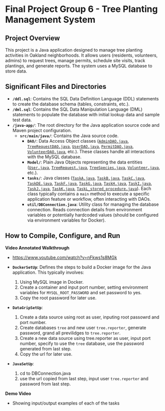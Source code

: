 # Final Project Group 6 - Tree Planting Management System

## Project Overview

This project is a Java application designed to manage tree planting activities in Oakland neighborhoods. It allows users (residents, volunteers, admins) to request trees, manage permits, schedule site visits, track plantings, and generate reports. The system uses a MySQL database to store data.

## Significant Files and Directories

*   **`/ddl.sql`**: Contains the SQL Data Definition Language (DDL) statements to create the database schema (tables, constraints, etc.).
*   **`/dml.sql`**: Contains the SQL Data Manipulation Language (DML) statements to populate the database with initial lookup data and sample test data.
*   **`/java-app/`**: The root directory for the Java application source code and Maven project configuration.
    *   **`src/main/java/`**: Contains the Java source code.
        *   **`DAO/`**: Data Access Object classes ([`AdminDAO.java`](/Users/mac/MySQL/project-project-6/java-app/src/main/java/DAO/AdminDAO.java), [`TreeRequestDAO.java`](/Users/mac/MySQL/project-project-6/java-app/src/main/java/DAO/TreeRequestDAO.java), [`UserDAO.java`](/Users/mac/MySQL/project-project-6/java-app/src/main/java/DAO/UserDAO.java), [`PermitDAO.java`](/Users/mac/MySQL/project-project-6/java-app/src/main/java/DAO/PermitDAO.java), [`VolunteerDAO.java`](/Users/mac/MySQL/project-project-6/java-app/src/main/java/DAO/VolunteerDAO.java), etc.). These classes handle all interactions with the MySQL database.
        *   **`Model/`**: Plain Java Objects representing the data entities ([`User.java`](/Users/mac/MySQL/project-project-6/java-app/src/main/java/Model/User.java), [`TreeRequest.java`](/Users/mac/MySQL/project-project-6/java-app/src/main/java/Model/TreeRequest.java), [`TreeSpecies.java`](/Users/mac/MySQL/project-project-6/java-app/src/main/java/Model/TreeSpecies.java), [`Volunteer.java`](/Users/mac/MySQL/project-project-6/java-app/src/main/java/Model/Volunteer.java), etc.).
        *   **`tasks/`**: Java classes ([`TaskA.java`](/Users/mac/MySQL/project-project-6/java-app/src/main/java/tasks/TaskA.java), [`TaskB.java`](/Users/mac/MySQL/project-project-6/java-app/src/main/java/tasks/TaskB.java), [`TaskC.java`](/Users/mac/MySQL/project-project-6/java-app/src/main/java/tasks/TaskC.java), [`TaskDE.java`](/Users/mac/MySQL/project-project-6/java-app/src/main/java/tasks/TaskDE.java), [`TaskF.java`](/Users/mac/MySQL/project-project-6/java-app/src/main/java/tasks/TaskF.java), [`TaskG.java`](/Users/mac/MySQL/project-project-6/java-app/src/main/java/tasks/TaskG.java), [`TaskH.java`](/Users/mac/MySQL/project-project-6/java-app/src/main/java/tasks/TaskH.java), [`TaskI.java`](/Users/mac/MySQL/project-project-6/java-app/src/main/java/tasks/TaskI.java), [`TaskJ.java`](/Users/mac/MySQL/project-project-6/java-app/src/main/java/tasks/TaskJ.java), [`TaskK.java`](/Users/mac/MySQL/project-project-6/java-app/src/main/java/tasks/TaskK.java), [`TaskL_stored_procedure.java`](/Users/mac/MySQL/project-project-6/java-app/src/main/java/tasks/TaskL_stored_procedure.java)). Each class typically contains a `main` method to execute a specific application feature or workflow, often interacting with DAOs.
        *   **`util/DBConnection.java`**: Utility class for managing the database connection. Reads connection details from environment variables or potentially hardcoded values (should be configured via environment variables for Docker).

## How to Compile, Configure, and Run 

**Video Annotated Walkthrough** 
*  https://www.youtube.com/watch?v=nFkws1s8MGk

*   **`DockerSetUp`**: Defines the steps to build a Docker image for the Java application. This typically involves:
    1.  Using MySQL image in Docker.
    2.  Create a container and input port number, setting environment variables for `MYSQL_ROOT_PASSWORD` and set password to yes.
    3. Copy the root password for later use.
*   **`DataGripSetUp`**: 
    1.  Create a data source using root as user, inputing root passowrd and port number. 
    2.  Create databases `tree` and new user `tree.reporter`, generate password, grand all previlidges to `tree.reporter`.
    3.  Create a new data source using tree.reporter as user, input port number, specify to use the `tree` database, use the password generated from last step. 
    4.  Copy the url for later use.
*   **`JavaSetUp`**:
    1. cd to DBConnection.java
    2. use the url copied from last step, input user `tree.reporter` and password from last step.

**Demo Video**
*   Showing input/output examples of each of the tasks
